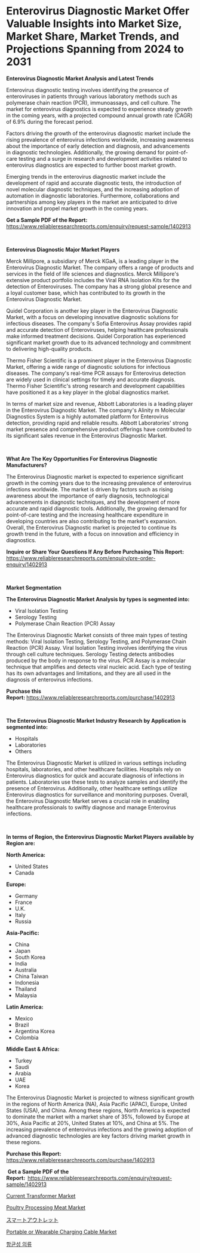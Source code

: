 <p><h1>Enterovirus Diagnostic Market Offer Valuable Insights into Market Size, Market Share, Market Trends, and Projections Spanning from 2024 to 2031</h1></p><p><strong>Enterovirus Diagnostic Market Analysis and Latest Trends</strong></p>
<p><p>Enterovirus diagnostic testing involves identifying the presence of enteroviruses in patients through various laboratory methods such as polymerase chain reaction (PCR), immunoassays, and cell culture. The market for enterovirus diagnostics is expected to experience steady growth in the coming years, with a projected compound annual growth rate (CAGR) of 6.9% during the forecast period.</p><p>Factors driving the growth of the enterovirus diagnostic market include the rising prevalence of enterovirus infections worldwide, increasing awareness about the importance of early detection and diagnosis, and advancements in diagnostic technologies. Additionally, the growing demand for point-of-care testing and a surge in research and development activities related to enterovirus diagnostics are expected to further boost market growth.</p><p>Emerging trends in the enterovirus diagnostic market include the development of rapid and accurate diagnostic tests, the introduction of novel molecular diagnostic techniques, and the increasing adoption of automation in diagnostic laboratories. Furthermore, collaborations and partnerships among key players in the market are anticipated to drive innovation and propel market growth in the coming years.</p></p>
<p><strong>Get a Sample PDF of the Report:&nbsp;</strong> <a href="https://www.reliableresearchreports.com/enquiry/request-sample/1402913">https://www.reliableresearchreports.com/enquiry/request-sample/1402913</a></p>
<p>&nbsp;</p>
<p><strong>Enterovirus Diagnostic Major Market Players</strong></p>
<p><p>Merck Millipore, a subsidiary of Merck KGaA, is a leading player in the Enterovirus Diagnostic Market. The company offers a range of products and services in the field of life sciences and diagnostics. Merck Millipore's extensive product portfolio includes the Viral RNA Isolation Kits for the detection of Enteroviruses. The company has a strong global presence and a loyal customer base, which has contributed to its growth in the Enterovirus Diagnostic Market.</p><p>Quidel Corporation is another key player in the Enterovirus Diagnostic Market, with a focus on developing innovative diagnostic solutions for infectious diseases. The company's Sofia Enterovirus Assay provides rapid and accurate detection of Enteroviruses, helping healthcare professionals make informed treatment decisions. Quidel Corporation has experienced significant market growth due to its advanced technology and commitment to delivering high-quality products.</p><p>Thermo Fisher Scientific is a prominent player in the Enterovirus Diagnostic Market, offering a wide range of diagnostic solutions for infectious diseases. The company's real-time PCR assays for Enterovirus detection are widely used in clinical settings for timely and accurate diagnosis. Thermo Fisher Scientific's strong research and development capabilities have positioned it as a key player in the global diagnostics market.</p><p>In terms of market size and revenue, Abbott Laboratories is a leading player in the Enterovirus Diagnostic Market. The company's Alinity m Molecular Diagnostics System is a highly automated platform for Enterovirus detection, providing rapid and reliable results. Abbott Laboratories' strong market presence and comprehensive product offerings have contributed to its significant sales revenue in the Enterovirus Diagnostic Market.</p></p>
<p>&nbsp;</p>
<p><strong>What Are The Key Opportunities For Enterovirus Diagnostic Manufacturers?</strong></p>
<p><p>The Enterovirus Diagnostic market is expected to experience significant growth in the coming years due to the increasing prevalence of enterovirus infections worldwide. The market is driven by factors such as rising awareness about the importance of early diagnosis, technological advancements in diagnostic techniques, and the development of more accurate and rapid diagnostic tools. Additionally, the growing demand for point-of-care testing and the increasing healthcare expenditure in developing countries are also contributing to the market's expansion. Overall, the Enterovirus Diagnostic market is projected to continue its growth trend in the future, with a focus on innovation and efficiency in diagnostics.</p></p>
<p><strong>Inquire or Share Your Questions If Any Before Purchasing This Report:</strong> <a href="https://www.reliableresearchreports.com/enquiry/pre-order-enquiry/1402913">https://www.reliableresearchreports.com/enquiry/pre-order-enquiry/1402913</a></p>
<p>&nbsp;</p>
<p><strong>Market Segmentation</strong></p>
<p><strong>The Enterovirus Diagnostic Market Analysis by types is segmented into:</strong></p>
<p><ul><li>Viral Isolation Testing</li><li>Serology Testing</li><li>Polymerase Chain Reaction (PCR) Assay</li></ul></p>
<p><p>The Enterovirus Diagnostic Market consists of three main types of testing methods: Viral Isolation Testing, Serology Testing, and Polymerase Chain Reaction (PCR) Assay. Viral Isolation Testing involves identifying the virus through cell culture techniques. Serology Testing detects antibodies produced by the body in response to the virus. PCR Assay is a molecular technique that amplifies and detects viral nucleic acid. Each type of testing has its own advantages and limitations, and they are all used in the diagnosis of enterovirus infections.</p></p>
<p><strong>Purchase this Report:&nbsp;</strong><a href="https://www.reliableresearchreports.com/purchase/1402913">https://www.reliableresearchreports.com/purchase/1402913</a></p>
<p>&nbsp;</p>
<p><strong>The Enterovirus Diagnostic Market Industry Research by Application is segmented into:</strong></p>
<p><ul><li>Hospitals</li><li>Laboratories</li><li>Others</li></ul></p>
<p><p>The Enterovirus Diagnostic Market is utilized in various settings including hospitals, laboratories, and other healthcare facilities. Hospitals rely on Enterovirus diagnostics for quick and accurate diagnosis of infections in patients. Laboratories use these tests to analyze samples and identify the presence of Enterovirus. Additionally, other healthcare settings utilize Enterovirus diagnostics for surveillance and monitoring purposes. Overall, the Enterovirus Diagnostic Market serves a crucial role in enabling healthcare professionals to swiftly diagnose and manage Enterovirus infections.</p></p>
<p>&nbsp;</p>
<p><strong>In terms of Region, the Enterovirus Diagnostic Market Players available by Region are:</strong></p>
<p>
    <p> <strong> North America: </strong>
        <ul>
            <li>United States</li>
            <li>Canada</li>
        </ul>
        </p> 
    <p> <strong> Europe: </strong>
        <ul>
            <li>Germany</li>
            <li>France</li>
            <li>U.K.</li>
            <li>Italy</li>
            <li>Russia</li>
        </ul>
        </p> 
    <p> <strong> Asia-Pacific: </strong>
        <ul>
            <li>China</li>
            <li>Japan</li>
            <li>South Korea</li>
            <li>India</li>
            <li>Australia</li>
            <li>China Taiwan</li>
            <li>Indonesia</li>
            <li>Thailand</li>
            <li>Malaysia</li>
        </ul>
        </p> 
    <p> <strong> Latin America: </strong>
        <ul>
            <li>Mexico</li>
            <li>Brazil</li>
            <li>Argentina Korea</li>
            <li>Colombia</li>
        </ul>
        </p> 
    <p> <strong> Middle East & Africa: </strong>
        <ul>
            <li>Turkey</li>
            <li>Saudi</li>
            <li>Arabia</li>
            <li>UAE</li>
            <li>Korea</li>
        </ul>
    </p>
    </p>
<p><p>The Enterovirus Diagnostic Market is projected to witness significant growth in the regions of North America (NA), Asia Pacific (APAC), Europe, United States (USA), and China. Among these regions, North America is expected to dominate the market with a market share of 35%, followed by Europe at 30%, Asia Pacific at 20%, United States at 10%, and China at 5%. The increasing prevalence of enterovirus infections and the growing adoption of advanced diagnostic technologies are key factors driving market growth in these regions.</p></p>
<p><strong>Purchase this Report: </strong><a href="https://www.reliableresearchreports.com/purchase/1402913">https://www.reliableresearchreports.com/purchase/1402913</a></p>
<p>&nbsp;<strong>Get a Sample PDF of the Report:&nbsp;&nbsp;</strong><a href="https://www.reliableresearchreports.com/enquiry/request-sample/1402913">https://www.reliableresearchreports.com/enquiry/request-sample/1402913</a></p>
<p><strong></strong></p>
<p><p><a href="https://view.publitas.com/reportprime-1/current-transformer-market-a-comprehensive-report-of-its-market-share-growth-trends-2024-2031/">Current Transformer Market</a></p><p><a href="https://natural-crush-b99.notion.site/Poultry-Processing-Meat-Market-Size-Growing-and-Forecasted-for-period-from-2024-2031-and-provides--1c3c385fc6c6468e88ddf81a4882be21">Poultry Processing Meat Market</a></p><p><a href="https://medium.com/@terrellconn_13145/%E3%82%B9%E3%83%9E%E3%83%BC%E3%83%88%E3%82%A2%E3%82%A6%E3%83%88%E3%83%AC%E3%83%83%E3%83%88%E5%B8%82%E5%A0%B4%E3%81%AE%E8%AA%BF%E6%9F%BB%E3%83%AC%E3%83%9D%E3%83%BC%E3%83%88-%E3%81%9D%E3%81%AE%E6%AD%B4%E5%8F%B2%E3%81%A82031%E5%B9%B4%E3%81%BE%E3%81%A7%E3%81%AE%E4%BA%88%E6%B8%AC-090c70a029bd">スマートアウトレット</a></p><p><a href="https://zircon-bluebell-299.notion.site/Portable-or-Wearable-Charging-Cable-Market-Provides-a-Comprehensive-Analysis-Including-a-Macro-Overv-e9a5c20f35e543139d38b7a094947c48">Portable or Wearable Charging Cable Market</a></p><p><a href="https://medium.com/@ronateganok8lzhvasjs9youd/%ED%95%AD%EA%B7%A0-%EC%9D%98%EB%A5%98-%EC%8B%9C%EC%9E%A5-%EC%9D%B8%EC%82%AC%EC%9D%B4%ED%8A%B8-%EC%8B%9C%EC%9E%A5-%ED%8A%B8%EB%A0%8C%EB%93%9C-%EC%84%B1%EC%9E%A5-2024%EB%85%84%EB%B6%80%ED%84%B0-2031%EB%85%84%EA%B9%8C%EC%A7%80-%EC%98%88%EC%B8%A1-bb07ae5e1616">항균성 의류</a></p></p>
